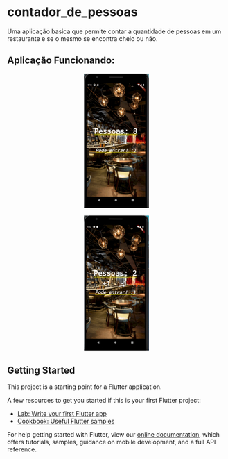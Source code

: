 # contador_de_pessoas

Uma aplicação basica que permite contar a quantidade de pessoas em um restaurante e se o mesmo se encontra cheio ou não.


## Aplicação Funcionando:
<p align="center">
    <img width="150" src="Gifs/Lotado.gif">    
</p>
<p align="center">
    <img width="150" src="Gifs/MundoInvertido.gif">
</p>

## Getting Started

This project is a starting point for a Flutter application.

A few resources to get you started if this is your first Flutter project:

- [Lab: Write your first Flutter app](https://flutter.dev/docs/get-started/codelab)
- [Cookbook: Useful Flutter samples](https://flutter.dev/docs/cookbook)

For help getting started with Flutter, view our
[online documentation](https://flutter.dev/docs), which offers tutorials,
samples, guidance on mobile development, and a full API reference.
